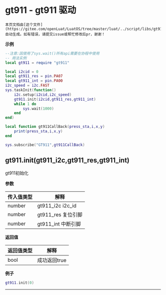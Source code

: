 # gt911 - gt911 驱动

```{note}
本页文档由[这个文件](https://gitee.com/openLuat/LuatOS/tree/master/luat/../script/libs/gt911/gt911.lua)自动生成。如有错误，请提交issue或帮忙修改后pr，谢谢！
```


**示例**

```lua
--注意:因使用了sys.wait()所有api需要在协程中使用
-- 用法实例
local gt911 = require "gt911"

local i2cid = 0
local gt911_res = pin.PA07
local gt911_int = pin.PA00
i2c_speed = i2c.FAST
sys.taskInit(function()
    i2c.setup(i2cid,i2c_speed)
    gt911.init(i2cid,gt911_res,gt911_int)
    while 1 do
        sys.wait(1000)
    end
end)

local function gt911CallBack(press_sta,i,x,y)
    print(press_sta,i,x,y)
end

sys.subscribe("GT911",gt911CallBack)

```

## gt911.init(gt911_i2c,gt911_res,gt911_int)

gt911初始化

**参数**

|传入值类型|解释|
|-|-|
|number|gt911_i2c i2c_id|
|number|gt911_res 复位引脚|
|number|gt911_int 中断引脚|

**返回值**

|返回值类型|解释|
|-|-|
|bool|成功返回true|

**例子**

```lua
gt911.init(0)

```

---

